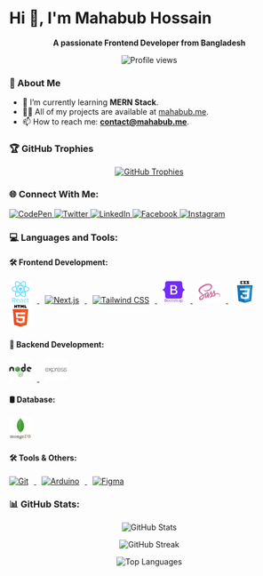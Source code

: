 # Hi 👋, I'm Mahabub Hossain

<p align="center">
  <strong>A passionate Frontend Developer from Bangladesh</strong>
</p>

<p align="center">
  <img src="https://komarev.com/ghpvc/?username=mahabub-bd&label=Profile%20views&color=0e75b6&style=flat" alt="Profile views" />
</p>



### 🌱 About Me

- 🔭 I’m currently learning **MERN Stack**.
- 👨‍💻 All of my projects are available at [mahabub.me](https://mahabub.me).
- 📫 How to reach me: **contact@mahabub.me**.



### 🏆 GitHub Trophies

<p align="center">
  <a href="https://github.com/ryo-ma/github-profile-trophy">
    <img src="https://github-profile-trophy.vercel.app/?username=mahabub-bd&margin-w=15&theme=dracula" alt="GitHub Trophies" />
  </a>
</p>



### 🌐 Connect With Me:

<p>
  <a href="https://codepen.io/mahabub-bd" target="_blank">
    <img src="https://raw.githubusercontent.com/rahuldkjain/github-profile-readme-generator/master/src/images/icons/Social/codepen.svg" alt="CodePen" height="30" />
  </a>
  <a href="https://twitter.com/palashmahabub" target="_blank">
    <img src="https://raw.githubusercontent.com/rahuldkjain/github-profile-readme-generator/master/src/images/icons/Social/twitter.svg" alt="Twitter" height="30" />
  </a>
  <a href="https://linkedin.com/in/mahabub-hossain-86b24558" target="_blank">
    <img src="https://raw.githubusercontent.com/rahuldkjain/github-profile-readme-generator/master/src/images/icons/Social/linked-in-alt.svg" alt="LinkedIn" height="30" />
  </a>
  <a href="https://fb.com/palashmahabub" target="_blank">
    <img src="https://raw.githubusercontent.com/rahuldkjain/github-profile-readme-generator/master/src/images/icons/Social/facebook.svg" alt="Facebook" height="30" />
  </a>
  <a href="https://instagram.com/mahabub-hossain" target="_blank">
    <img src="https://raw.githubusercontent.com/rahuldkjain/github-profile-readme-generator/master/src/images/icons/Social/instagram.svg" alt="Instagram" height="30" />
  </a>
</p>



### 💻 Languages and Tools:

#### 🛠 Frontend Development:
<p>
  <a href="https://reactjs.org/" target="_blank" style="margin-right: 10px;">
    <img src="https://raw.githubusercontent.com/devicons/devicon/master/icons/react/react-original-wordmark.svg" alt="React" height="40" style="margin-right: 10px;" />
  </a>
  <a href="https://nextjs.org/" target="_blank" style="margin-right: 10px;">
    <img src="https://cdn.worldvectorlogo.com/logos/nextjs-2.svg" alt="Next.js" height="40" style="margin-right: 10px;" />
  </a>
  <a href="https://tailwindcss.com/" target="_blank" style="margin-right: 10px;">
    <img src="https://www.vectorlogo.zone/logos/tailwindcss/tailwindcss-icon.svg" alt="Tailwind CSS" height="40" style="margin-right: 10px;" />
  </a>
  <a href="https://getbootstrap.com" target="_blank" style="margin-right: 10px;">
    <img src="https://raw.githubusercontent.com/devicons/devicon/master/icons/bootstrap/bootstrap-plain-wordmark.svg" alt="Bootstrap" height="40" style="margin-right: 10px;" />
  </a>
  <a href="https://sass-lang.com" target="_blank" style="margin-right: 10px;">
    <img src="https://raw.githubusercontent.com/devicons/devicon/master/icons/sass/sass-original.svg" alt="Sass" height="40" style="margin-right: 10px;" />
  </a>
  <a href="https://www.w3schools.com/css/" target="_blank" style="margin-right: 10px;">
    <img src="https://raw.githubusercontent.com/devicons/devicon/master/icons/css3/css3-original-wordmark.svg" alt="CSS" height="40" style="margin-right: 10px;" />
  </a>
  <a href="https://www.w3.org/html/" target="_blank" style="margin-right: 10px;">
    <img src="https://raw.githubusercontent.com/devicons/devicon/master/icons/html5/html5-original-wordmark.svg" alt="HTML5" height="40" style="margin-right: 10px;" />
  </a>
</p>

#### 🔧 Backend Development:
<p>
  <a href="https://nodejs.org" target="_blank" style="margin-right: 10px;">
    <img src="https://raw.githubusercontent.com/devicons/devicon/master/icons/nodejs/nodejs-original-wordmark.svg" alt="Node.js" height="40" style="margin-right: 10px;" />
  </a>
  <a href="https://expressjs.com" target="_blank" style="margin-right: 10px;">
    <img src="https://raw.githubusercontent.com/devicons/devicon/master/icons/express/express-original-wordmark.svg" alt="Express.js" height="40" style="margin-right: 10px;" />
  </a>
</p>

#### 🛢 Database:
<p>
  <a href="https://www.mongodb.com/" target="_blank" style="margin-right: 10px;">
    <img src="https://raw.githubusercontent.com/devicons/devicon/master/icons/mongodb/mongodb-original-wordmark.svg" alt="MongoDB" height="40" style="margin-right: 10px;" />
  </a>
</p>

#### 🛠 Tools & Others:
<p>
  <a href="https://git-scm.com/" target="_blank" style="margin-right: 10px;">
    <img src="https://www.vectorlogo.zone/logos/git-scm/git-scm-icon.svg" alt="Git" height="40" style="margin-right: 10px;" />
  </a>
  <a href="https://www.arduino.cc/" target="_blank" style="margin-right: 10px;">
    <img src="https://cdn.worldvectorlogo.com/logos/arduino-1.svg" alt="Arduino" height="40" style="margin-right: 10px;" />
  </a>
  <a href="https://www.figma.com/" target="_blank" style="margin-right: 10px;">
    <img src="https://www.vectorlogo.zone/logos/figma/figma-icon.svg" alt="Figma" height="40" style="margin-right: 10px;" />
  </a>
</p>


### 📊 GitHub Stats:

<p align="center">
  <img src="https://github-readme-stats.vercel.app/api?username=mahabub-bd&show_icons=true&locale=en" alt="GitHub Stats" />
</p>

<p align="center">
  <img src="https://github-readme-streak-stats.herokuapp.com/?user=mahabub-bd" alt="GitHub Streak" />
</p>

<p align="center">
  <img src="https://github-readme-stats.vercel.app/api/top-langs?username=mahabub-bd&show_icons=true&locale=en&layout=compact" alt="Top Languages" />
</p>
